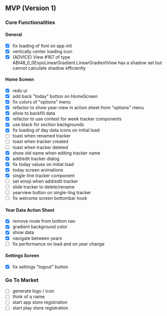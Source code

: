 ## MVP (Version 1)

### Core Functionalities

#### General
- [x] fix loading of font on app init
- [x] vertically center loading icon
- [x] (ADVICE) View #167 of type ABI48_0_0ExpoLinearGradient.LinearGradientView has a shadow set but cannot calculate shadow efficiently

#### Home Screen
- [x] redo ui
- [x] add back "today" button on HomeScreen
- [x] fix colors of "options" menu
- [x] refactor to show year-view in action sheet from "options" menu
- [x] allow to backfill data
- [x] refactor to use context for week tracker components
- [x] use black for section backgrounds
- [x] fix loading of day data icons on initial load
- [ ] toast when renamed tracker
- [ ] toast when tracker created
- [ ] toast when tracker deleted
- [x] show old name when editing tracker name
- [x] add/edit tracker dialog
- [x] fix today values on initial load
- [x] today screen animations
- [x] single-line tracker component
- [ ] set emoji when add/edit tracker
- [ ] slide tracker to delete/rename
- [ ] yearview button on single-ling tracker
- [ ] fix welcome screen bottombar hook

#### Year Data Action Sheet
- [x] remove route from bottom nav
- [x] gradient background color
- [x] show data
- [x] navigate between years
- [ ] fix performance on load and on year change

#### Settings Screen
- [x] fix settings "logout" button

### Go To Market
- [ ] generate logo / icon
- [ ] think of a name
- [ ] start app store registration
- [ ] start play store registration